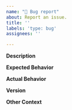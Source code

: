 ```yaml
---
name: "🐛 Bug report"
about: Report an issue.
title: ''
labels: 'type: bug'
assignees: ''

---
```


**Description**

**Expected Behavior**

**Actual Behavior**
<!-- Include logs or screenshots if applicable. -->

**Version**
<!-- What SHA of Clutch was running? -->

**Other Context**
<!-- Include any relevant configuration excerpts, etc. -->